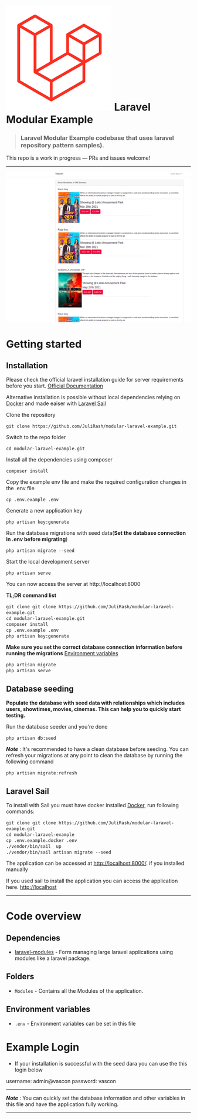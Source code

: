 # ![Laravel Example App](laravel.png) Laravel Modular Example


> ### Laravel Modular Example codebase that uses laravel repository pattern samples).

This repo is a work in progress — PRs and issues welcome! 

----------

![Demo EXample](demo.png)


# Getting started

## Installation

Please check the official laravel installation guide for server requirements before you start. [Official Documentation](https://laravel.com/docs/8.x/installation#installation)

Alternative installation is possible without local dependencies relying on [Docker](#docker) and made eaiser with [Laravel Sail](https://laravel.com/docs/8.x/sail)

Clone the repository

    git clone https://github.com/JuliRash/modular-laravel-example.git

Switch to the repo folder

    cd modular-laravel-example.git

Install all the dependencies using composer

    composer install

Copy the example env file and make the required configuration changes in the .env file

    cp .env.example .env

Generate a new application key

    php artisan key:generate


Run the database migrations with seed data(**Set the database connection in .env before migrating**)

    php artisan migrate --seed

Start the local development server

    php artisan serve

You can now access the server at http://localhost:8000

**TL;DR command list**

    git clone git clone https://github.com/JuliRash/modular-laravel-example.git
    cd modular-laravel-example.git
    composer install
    cp .env.example .env
    php artisan key:generate
    
**Make sure you set the correct database connection information before running the migrations** [Environment variables](#environment-variables)

    php artisan migrate
    php artisan serve

## Database seeding

**Populate the database with seed data with relationships which includes users, showtimes, movies, cinemas. This can help you to quickly start testing.**

Run the database seeder and you're done

    php artisan db:seed

***Note*** : It's recommended to have a clean database before seeding. You can refresh your migrations at any point to clean the database by running the following command

    php artisan migrate:refresh
    
## Laravel Sail

To install with Sail you must have docker installed [Docker](https://www.docker.com), run following commands:

```
git clone git clone https://github.com/JuliRash/modular-laravel-example.git
cd modular-laravel-example
cp .env.example.docker .env
./vendor/bin/sail  up
./vendor/bin/sail artisan migrate --seed
```

The application can be accessed at  [http://localhost:8000/](http://localhost:8000/). if you installed manually

If you used sail to install the application you can access the application here. [http://localhost](http://localhost)

---------

# Code overview

## Dependencies

- [laravel-modules](https://github.com/nWidart/laravel-modules) - Form managing large laravel applications using modules like a laravel package.

## Folders

- `Modules` - Contains all the Modules of the application.

## Environment variables

- `.env` - Environment variables can be set in this file

# Example Login
 - If your installation is successful with the seed dara you can use the this login below

 username: admin@vascon
 password: vascon

 --------

***Note*** : You can quickly set the database information and other variables in this file and have the application fully working.

----------